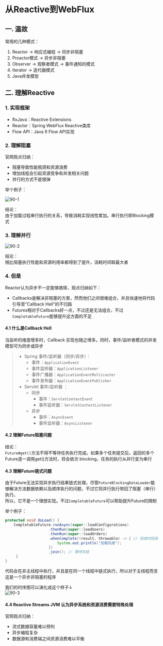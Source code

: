 # 从Reactive到WebFlux


## 一. 温故

常用的几种模式：
1. Reactor -> 响应式编程 -> 同步非阻塞
2. Proactor模式 -> 异步非阻塞
3. Observer -> 观察者模式 -> 事件通知的模式
4. Iterator -> 迭代器模式
5. Java并发模型

## 二. 理解Reactive

### 1. 实现框架
* RxJava：Reactive Extensions
* Reactor：Spring WebFlux Reactive类库
* Flow API：Java 9 Flow API实现

### 2. 理解阻塞
官网观点归纳：
* 阻塞导致性能瓶颈和资源浪费
* 增加线程会引起资源竞争和并发相关问题
* 并行的方式不是银弹

举个例子：<br>

![90-1](https://s2.ax1x.com/2020/01/15/lLvra8.md.png)

结论：<br>
由于加载过程串行执行的关系，导致消耗实现线性累加。串行执行即Blocking模式

### 3. 理解并行

![90-2](https://s2.ax1x.com/2020/01/15/lLvfrq.md.png)

结论： <br>
相比阻塞执行性能和资源利用率都得到了提升，消耗时间取最大者

### 4. 但是
Reactor认为异步不一定能够救赎，观点归纳如下：
* Callbacks是解决非阻塞的方案，然而他们之间很难组合，并且快速地将代码引导至“Callback Hell”的不归路
* Futures相对于Callbacks好一点，不过还是无法组合，不过`CompletableFuture`能够提升这方面的不足

#### 4.1 什么是Callback Hell
当监听的维度增多时，Callback 实现也随之增多。同时，事件/监听者模式的并发模型可为同步或异步
> * Spring 事件/监听器（同步/异步）：
>   * 事件：`ApplicationEvent`
>   * 事件监听器：`ApplicationListener`
>   * 事件广播器：`ApplicationEventMulticaster`
>   * 事件发布器：`ApplicationEventPublisher`
> * Servlet 事件/监听器 ：
>   * 同步
>       * 事件：`ServletContextEvent`
>       * 事件监听器：`ServletContextListener`
>   * 异步
>       * 事件：`AsyncEvent`
>       * 事件监听器：`AsyncListener`

#### 4.2 理解Future阻塞问题
结论：<br>
`Future#get()`方法不得不等待任务执行完成。如果多个任务提交后，返回的多个Future逐一调用get()方法时，将会依次 blocking，任务的执行从并行变为串行

#### 4.3 理解Future链式问题
由于Future无法实现异步执行结果链式处理，尽管`FutureBlockingDataLoader`能够解决方法数据依赖以及顺序执行的问题，不过它将并行执行带回了阻塞（串行）执行。<br>
所以，它不是一个理想实现。不过`CompletableFuture`可以帮助提升Future的限制

举个例子：

```java
protected void doLoad() {
    CompletableFuture.runAsync(super::loadConfigurations)
                    .thenRun(super::loadUsers)
                    .thenRun(super::loadOrders)
                    .whenComplete((result, throwable) -> { // 完成时回调
                        System.out.println("加载完成");                
                    })                
                    .join(); // 等待完成    
     }
}
```
代码会在非主线程中执行，并且是在同一个线程中链式执行，所以对于主线程而言这是一个异步非阻塞的程序<br>

我们的时序图可以演化成这个样子↓<br>
![90-3](https://s2.ax1x.com/2020/01/15/lLvIaT.md.png)

#### 4.4 Reactive Streams JVM 认为异步系统和资源消费需要特殊处理
官网观点归纳：
* 流式数据容量难以预判
* 异步编程复杂
* 数据源和消费端之间资源消费难以平衡





<comment/>
